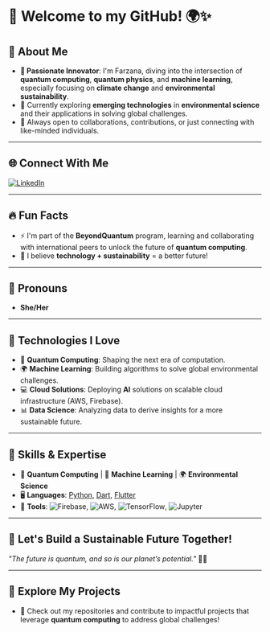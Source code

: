 # 👋 Welcome to my GitHub! 🌍✨

## 🚀 About Me  
- **👀 Passionate Innovator**: I'm Farzana, diving into the intersection of **quantum computing**, **quantum physics**, and **machine learning**, especially focusing on **climate change** and **environmental sustainability**.
- 🌱 Currently exploring **emerging technologies** in **environmental science** and their applications in solving global challenges.
- 💞️ Always open to collaborations, contributions, or just connecting with like-minded individuals.

---

## 🌐 Connect With Me  
[![LinkedIn](https://img.shields.io/badge/LinkedIn-FARZANA%20ABDULZADA-blue)](https://www.linkedin.com/in/farzana-abdulzada-5382a7295/)

---

## 🔥 Fun Facts  
- ⚡ I'm part of the **BeyondQuantum** program, learning and collaborating with international peers to unlock the future of **quantum computing**.
- 🌟 I believe **technology + sustainability** = a better future! 

---

## 🌟 Pronouns  
- **She/Her**

---

## 🚀 Technologies I Love  
- 🧠 **Quantum Computing**: Shaping the next era of computation.
- 🌍 **Machine Learning**: Building algorithms to solve global environmental challenges.
- 💻 **Cloud Solutions**: Deploying **AI** solutions on scalable cloud infrastructure (AWS, Firebase).
- 📊 **Data Science**: Analyzing data to derive insights for a more sustainable future.

---

## 📌 Skills & Expertise  
- 🔬 **Quantum Computing** | 🧠 **Machine Learning** | 🌍 **Environmental Science**
- 🖥️ **Languages**: [Python](https://www.python.org/), [Dart](https://dart.dev/), [Flutter](https://flutter.dev/)  
- 🔧 **Tools**: ![Firebase](https://img.shields.io/badge/Firebase-FFCA28?style=flat-square&logo=firebase&logoColor=white), ![AWS](https://img.shields.io/badge/AWS-232F3E?style=flat-square&logo=amazon-aws&logoColor=white), ![TensorFlow](https://img.shields.io/badge/TensorFlow-FF6F00?style=flat-square&logo=tensorflow&logoColor=white), ![Jupyter](https://img.shields.io/badge/Jupyter-F37626?style=flat-square&logo=jupyter&logoColor=white)

---

## 🌈 Let's Build a Sustainable Future Together!  
_"The future is quantum, and so is our planet’s potential."_ 🌿💡

---

## 🔗 Explore My Projects  
- 📂 Check out my repositories and contribute to impactful projects that leverage **quantum computing** to address global challenges!

